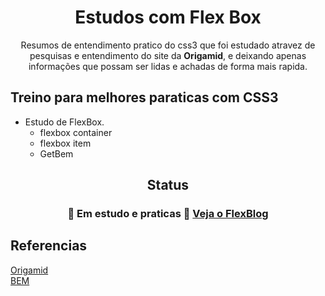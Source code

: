 

<h1 align="center"> Estudos com Flex Box </h1>


<p align="center">Resumos de entendimento pratico do css3 que foi estudado atravez de pesquisas e entendimento do site da <b>Origamid</b>, e deixando apenas informações que possam ser lidas e achadas de forma mais rapida.</p>

## Treino para melhores paraticas com CSS3

-   Estudo de FlexBox.
    -   flexbox container
    -   flexbox item
    -   GetBem 

<h2 align="center">Status</h2>
<h3 align="center">

🚧 Em estudo e praticas 🚧
[Veja o FlexBlog](https://daniel-rangel.github.io/Estudo_CSS/)
</h3>





## Referencias

[Origamid](https://www.origamid.com/)<br>
[BEM](http://getbem.com/)